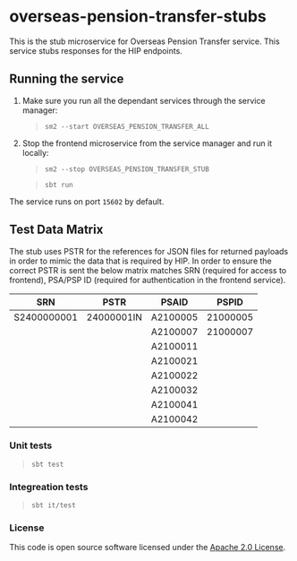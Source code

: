 
# overseas-pension-transfer-stubs

This is the stub microservice for Overseas Pension Transfer service. This service stubs responses for the HIP endpoints.

## Running the service

1. Make sure you run all the dependant services through the service manager:

   > `sm2 --start OVERSEAS_PENSION_TRANSFER_ALL`

2. Stop the frontend microservice from the service manager and run it locally:

   > `sm2 --stop OVERSEAS_PENSION_TRANSFER_STUB`

   > `sbt run`

The service runs on port `15602` by default.

## Test Data Matrix

The stub uses PSTR for the references for JSON files for returned payloads in order to mimic the data that is required by HIP.
In order to ensure the correct PSTR is sent the below matrix matches SRN (required for access to frontend), PSA/PSP ID (required for authentication in the frontend service).

| SRN         | PSTR       | PSAID    | PSPID    |
|-------------|------------|----------|----------|
| S2400000001 | 24000001IN | A2100005 | 21000005 |
|             |            | A2100007 | 21000007 |
|             |            | A2100011 |          |
|             |            | A2100021 |          |
|             |            | A2100022 |          |
|             |            | A2100032 |          |
|             |            | A2100041 |          |
|             |            | A2100042 |          |

### Unit tests

> `sbt test`

### Integreation tests

> `sbt it/test`

### License

This code is open source software licensed under the [Apache 2.0 License]("http://www.apache.org/licenses/LICENSE-2.0.html").